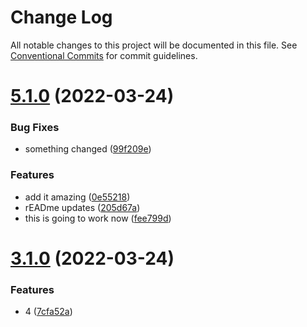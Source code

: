 # Change Log

All notable changes to this project will be documented in this file.
See [Conventional Commits](https://conventionalcommits.org) for commit guidelines.

# [5.1.0](https://github.com/destinio/destin/compare/v4.0.0...v5.1.0) (2022-03-24)


### Bug Fixes

* something changed ([99f209e](https://github.com/destinio/destin/commit/99f209e06f6655662e2715be3aa474829498c591))


### Features

* add it amazing ([0e55218](https://github.com/destinio/destin/commit/0e5521895ed6febb70bdc3a2ba8089ae4bdcee42))
* rEADme updates ([205d67a](https://github.com/destinio/destin/commit/205d67a77e9c99ae7e83a0c6945019559a01b044))
* this is going to work now ([fee799d](https://github.com/destinio/destin/commit/fee799d61fe47f06086956eea897daa1d54c0473))





# [3.1.0](https://github.com/destinio/destin/compare/v1.2.0...v3.1.0) (2022-03-24)


### Features

* 4 ([7cfa52a](https://github.com/destinio/destin/commit/7cfa52a88d09d908cd4ac1086509ab6ae9b02e6b))
